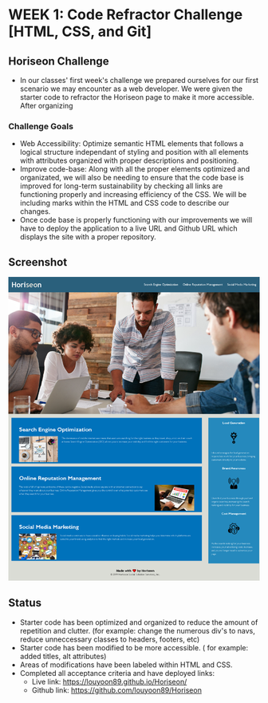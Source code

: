 # WEEK 1: Code Refractor Challenge [HTML, CSS, and Git]

## Horiseon Challenge
* In our classes' first week's challenge we prepared ourselves for our first scenario we may encounter as a web developer. We were given the starter code to refractor the Horiseon page to make it more accessible. After organizing 

### Challenge Goals
 * Web Accessibility: Optimize semantic HTML elements that follows a logical structure independant of styling and position with all elements with attributes organized with proper descriptions and positioning.
 * Improve code-base: Along with all the proper elements optimized and organizated, we will also be needing to ensure that the code base is improved for long-term sustainability by checking all links are functioning properly and increasing efficiency of the CSS. We will be including marks within the HTML and CSS code to describe our changes. 
 * Once code base is properly functioning with our improvements we will have to deploy the application to a live URL and Github URL which displays the site with a proper repository.

## Screenshot
![Screenshot of application](./assets/images/Screenshot.pnj.png)


## Status
* Starter code has been optimized and organized to reduce the amount of repetition and clutter. (for example: change the numerous div's to navs, reduce unneccessary classes to headers, footers, etc)
* Starter code has been modified to be more accessible. ( for example: added titles, alt attributes)
* Areas of modifications have been labeled within HTML and CSS.
* Completed all acceptance criteria and have deployed links:
    * Live link: https://louyoon89.github.io/Horiseon/
    * Github link: https://github.com/louyoon89/Horiseon
